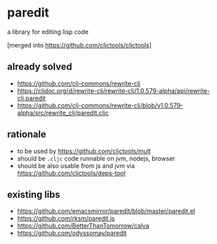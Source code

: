 # paredit

a library for editing lisp code

[merged into https://github.com/cljctools/cljctools]

## already solved

- https://github.com/clj-commons/rewrite-clj
- https://cljdoc.org/d/rewrite-clj/rewrite-clj/1.0.579-alpha/api/rewrite-clj.paredit
- https://github.com/clj-commons/rewrite-clj/blob/v1.0.579-alpha/src/rewrite_clj/paredit.cljc

## rationale

- to be used by https://github.com/cljctools/mult
- should be `.cljc` code runnable on jvm, nodejs, browser
- should be also usable from js and jvm via https://github.com/cljctools/deps-tool

## existing libs

- https://github.com/emacsmirror/paredit/blob/master/paredit.el
- https://github.com/rksm/paredit.js
- https://github.com/BetterThanTomorrow/calva
- https://github.com/odyssomay/paredit